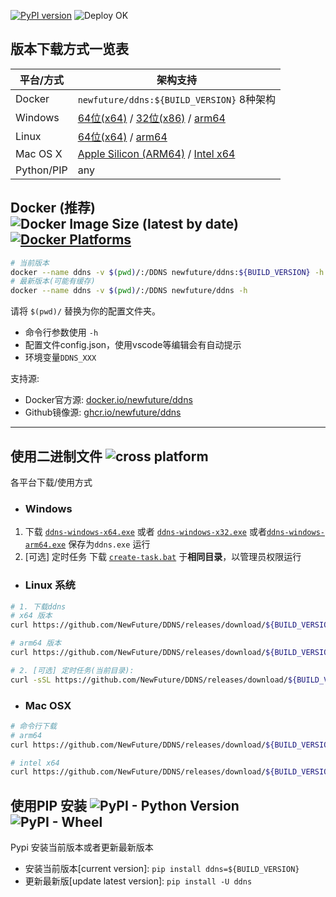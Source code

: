 [![PyPI version](https://img.shields.io/badge/DDNS-${BUILD_VERSION}-1abc9c.svg?style=social)](https://pypi.org/project/ddns/${BUILD_VERSION}/) ![Deploy OK](https://img.shields.io/badge/release-success-brightgreen.svg?style=flat-square)

## 版本下载方式一览表

| 平台/方式   |架构支持  |
| ----------- |---------------------- |
| Docker      | `newfuture/ddns:${BUILD_VERSION}` 8种架构|
| Windows     | [64位(x64)](https://github.com/NewFuture/DDNS/releases/download/${BUILD_VERSION}/ddns-windows-x64.exe) / [32位(x86)](https://github.com/NewFuture/DDNS/releases/download/${BUILD_VERSION}/ddns-windows-x86.exe) / [arm64](https://github.com/NewFuture/DDNS/releases/download/${BUILD_VERSION}/ddns-windows-arm64.exe) |
| Linux |  [64位(x64)](https://github.com/NewFuture/DDNS/releases/download/${BUILD_VERSION}/ddns-linux-x64) / [arm64](https://github.com/NewFuture/DDNS/releases/download/${BUILD_VERSION}/ddns-linux-arm64) |
| Mac OS X    |  [Apple Silicon (ARM64)](https://github.com/NewFuture/DDNS/releases/download/${BUILD_VERSION}/ddns-mac-arm64.app) / [Intel x64](https://github.com/NewFuture/DDNS/releases/download/${BUILD_VERSION}/ddns-mac-x64.app) |
| Python/PIP  | any |

## Docker (推荐) ![Docker Image Size (latest by date)](https://img.shields.io/docker/image-size/newfuture/ddns/${BUILD_VERSION}?style=flat-square)[![Docker Platforms](https://img.shields.io/badge/arch-amd64%20%7C%20arm64%20%7C%20arm%2Fv7%20%7C%20arm%2Fv6%20%7C%20ppc64le%20%7C%20s390x%20%7C%20386%20%7C%20mips64le-blue?logo=docker&style=flat-square)](https://hub.docker.com/r/newfuture/ddns)

```bash
# 当前版本
docker --name ddns -v $(pwd)/:/DDNS newfuture/ddns:${BUILD_VERSION} -h
# 最新版本(可能有缓存)
docker --name ddns -v $(pwd)/:/DDNS newfuture/ddns -h
```

请将 `$(pwd)/` 替换为你的配置文件夹。

* 命令行参数使用 `-h`
* 配置文件config.json，使用vscode等编辑会有自动提示
* 环境变量`DDNS_XXX`

支持源:

* Docker官方源: [docker.io/newfuture/ddns](https://hub.docker.com/r/newfuture/ddns)
* Github镜像源: [ghcr.io/newfuture/ddns](https://github.com/NewFuture/DDNS/pkgs/container/ddns/426721813?tag=${BUILD_VERSION})

---

## 使用二进制文件 ![cross platform](https://img.shields.io/badge/system-windows_%7C%20linux_%7C%20osx-success.svg?style=flat-square)

各平台下载/使用方式

* ### Windows

1. 下载 [`ddns-windows-x64.exe`](https://github.com/NewFuture/DDNS/releases/download/${BUILD_VERSION}/ddns-windows-x64.exe) 或者 [`ddns-windows-x32.exe`](https://github.com/NewFuture/DDNS/releases/download/${BUILD_VERSION}/ddns-windows-x32.exe) 或者[`ddns-windows-arm64.exe`](https://github.com/NewFuture/DDNS/releases/download/${BUILD_VERSION}/ddns-windows-arm64.exe) 保存为`ddns.exe` 运行
2. [可选] 定时任务 下载 [`create-task.bat`](https://github.com/NewFuture/DDNS/releases/download/${BUILD_VERSION}/create-task.bat) 于**相同目录**，以管理员权限运行

* ### Linux 系统

```bash
# 1. 下载ddns 
# x64 版本
curl https://github.com/NewFuture/DDNS/releases/download/${BUILD_VERSION}/ddns-linux-x64 -#SLo ddns && chmod +x ddns

# arm64 版本
curl https://github.com/NewFuture/DDNS/releases/download/${BUILD_VERSION}/ddns-linux-arm64 -#SLo ddns && chmod +x ddns

# 2. [可选] 定时任务(当前目录): 
curl -sSL https://github.com/NewFuture/DDNS/releases/download/${BUILD_VERSION}/create-task.sh | bash
```

* ### Mac OSX

```sh
# 命令行下载
# arm64
curl https://github.com/NewFuture/DDNS/releases/download/${BUILD_VERSION}/ddns-mac-arm64.app -#SLo ddns && chmod +x ddns

# intel x64
curl https://github.com/NewFuture/DDNS/releases/download/${BUILD_VERSION}/ddns-mac-x64.app -#SLo ddns && chmod +x ddns
```

## 使用PIP 安装 ![PyPI - Python Version](https://img.shields.io/pypi/pyversions/ddns/${BUILD_VERSION}.svg?style=flat-square) ![PyPI - Wheel](https://img.shields.io/pypi/wheel/ddns.svg?style=flat-square)

Pypi 安装当前版本或者更新最新版本

* 安装当前版本[current version]: `pip install ddns=${BUILD_VERSION}`
* 更新最新版[update latest version]: `pip install -U ddns`
